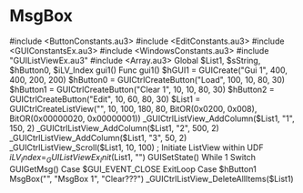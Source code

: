 # MsgBox
#include &lt;ButtonConstants.au3> #include &lt;EditConstants.au3> #include &lt;GUIConstantsEx.au3> #include &lt;WindowsConstants.au3> #include "GUIListViewEx.au3" #include &lt;Array.au3>  Global $List1, $sString, $hButton0, $iLV_Index  gui1()  Func gui1()     $hGUI1 = GUICreate("Gui 1", 400, 400, 200, 200)     $hButton0 = GUICtrlCreateButton("Load", 100, 10, 80, 30)     $hButton1 = GUICtrlCreateButton("Clear 1", 10, 10, 80, 30)     $hButton2 = GUICtrlCreateButton("Edit", 10, 60, 80, 30)     $List1 = GUICtrlCreateListView("", 10, 100, 180, 80, BitOR(0x0200, 0x008), BitOR(0x00000020, 0x00000001))      _GUICtrlListView_AddColumn($List1, "1", 150, 2)     _GUICtrlListView_AddColumn($List1, "2", 500, 2)     _GUICtrlListView_AddColumn($List1, "3", 50, 2)     _GUICtrlListView_Scroll($List1, 10, 100)      ; Initiate ListView within UDF     $iLV_Index = _GUIListViewEx_Init($List1, "")      GUISetState()      While 1         Switch GUIGetMsg()             Case $GUI_EVENT_CLOSE                 ExitLoop             Case $hButton1                 MsgBox("", "MsgBox 1", "Clear???")                 _GUICtrlListView_DeleteAllItems($List1)
